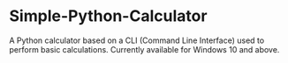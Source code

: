 # Simple-Python-Calculator
A Python calculator based on a CLI (Command Line Interface) used to perform basic calculations. Currently available for Windows 10 and above.
